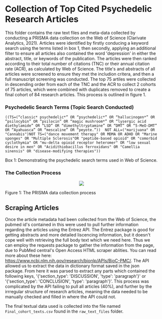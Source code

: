 # Collection of Top Cited Psychedelic Research Articles

This folder contains the raw text files and meta-data collected by conducting a PRISMA data collection on the Web of Science (Clarivate Analytics, 2021). Articles were identified by firstly conducing a keyword search using the terms listed in box 1, then secondly, applying an additional filter to ensure all articles also contained the word 'depression' in either the abstract, title, or keywords of the publication. The articles were then ranked according to their total number of citations (TNC) or their annual citation rate (ACR), as calculated by Web of Science. The title's and abstracts of all articles were screened to ensure they met the includion critera, and then a full manuscript screening was conducted. The top 75 artiles were collected in descending order from each of the TNC and the ACR to collect 2 cohorts of 75 articles, which were combined with duplicates removed to create a final cohort of 84 research articles. This process is outlined in figure 1. 


### Psychedelic Search Terms (Topic Search Conducted)

```
((TS=(“classic* psychedelic*” OR “psychedelic*” OR “hallucinogen*” OR “psilocybin” OR “psilocin” OR “magic mushroom*” OR “lysergic acid diethylamide” OR “LSD” OR “dimethyltryptamine” OR “DMT” OR “5-MeO-DMT” OR “Ayahuasca” OR “mescaline” OR “peyote.”))  NOT ALL=("marijuana" OR "Cannabis")NOT TS=("dance movement therapy" OR MDMA OR ADHD OR "Marine sponges" OR "Multiple Sclerosis"OR "peptide-based opioid" OR "comorbid cyclothymia" OR "mu-delta opioid receptor heteromer" OR "low sexual desire in men" OR "Acidithiobacillus ferroxidans" OR "Camellia sinensis" OR "disease-modifying therapies"))

```
Box 1: Demonstrating the psychedelic search terms used in Web of Science. 

### The Collection Process 

<div align="center"><img src="https://github.com/Orlz/Psychedelic_knowledge_graphs.git/0_data_collection/Flowchart.png"/></div>

Figure 1: The PRISMA data collection process 


## Scraping Articles 

Once the article metadata had been collected from the Web of Science, the pubmed id's contained in this were used to pull further information regarding the articles using the Entrez API. The Entrez package is good for getting abstracts and more detailed liscencing information, but it doesn't cope well with retrieving the full body text which we need here. Thus we can employ the requests package to gather the information from the page, due to PubMed central's Open Access HTML scraper ablities. You can read more about these here: https://www.ncbi.nlm.nih.gov/research/bionlp/APIs/BioC-PMC/. The API allowed us to extract the data in dictionary format saved in the json package. From here it was parsed to extract any parts which contained the following keys, '{'section_type': 'DISCUSSION', 'type': 'paragraph'}' or '{'section_type': 'CONCLUSION', 'type': 'paragraph'}'. This process was complicated by the API failing to pull all articles (40%), and further by the irrregular structure of research articles, meaning the data needed to be manually checked and filled in where the API could not. <br> 

The final textual data used is collected into the file named ```Final_cohort_texts.csv``` found in the ```raw_text_files``` folder. 



